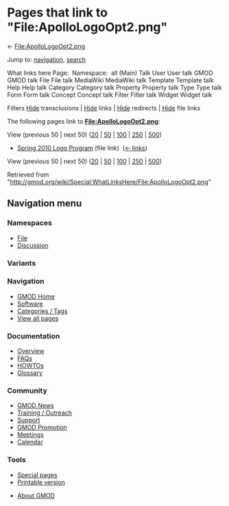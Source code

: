 <div id="mw-page-base" class="noprint">

</div>

<div id="mw-head-base" class="noprint">

</div>

<div id="content" class="mw-body" role="main">

<span id="top"></span>

<div id="mw-js-message" style="display:none;">

</div>



# <span dir="auto">Pages that link to "File:ApolloLogoOpt2.png"</span>

<div id="bodyContent">

<div id="contentSub">

←
[File:ApolloLogoOpt2.png](/wiki/File:ApolloLogoOpt2.png "File:ApolloLogoOpt2.png")

</div>

<div id="jump-to-nav" class="mw-jump">

Jump to: [navigation](#mw-navigation), [search](#p-search)

</div>

<div id="mw-content-text">

What links here Page:  Namespace:  all (Main) Talk User User talk GMOD
GMOD talk File File talk MediaWiki MediaWiki talk Template Template talk
Help Help talk Category Category talk Property Property talk Type Type
talk Form Form talk Concept Concept talk Filter Filter talk Widget
Widget talk

Filters
[Hide](/mediawiki/index.php?title=Special:WhatLinksHere/File:ApolloLogoOpt2.png&hidetrans=1 "Special:WhatLinksHere/File:ApolloLogoOpt2.png")
transclusions \|
[Hide](/mediawiki/index.php?title=Special:WhatLinksHere/File:ApolloLogoOpt2.png&hidelinks=1 "Special:WhatLinksHere/File:ApolloLogoOpt2.png")
links \|
[Hide](/mediawiki/index.php?title=Special:WhatLinksHere/File:ApolloLogoOpt2.png&hideredirs=1 "Special:WhatLinksHere/File:ApolloLogoOpt2.png")
redirects \|
[Hide](/mediawiki/index.php?title=Special:WhatLinksHere/File:ApolloLogoOpt2.png&hideimages=1 "Special:WhatLinksHere/File:ApolloLogoOpt2.png")
file links

The following pages link to
**[File:ApolloLogoOpt2.png](/wiki/File:ApolloLogoOpt2.png "File:ApolloLogoOpt2.png")**:

View (previous 50 \| next 50)
([20](/mediawiki/index.php?title=Special:WhatLinksHere/File:ApolloLogoOpt2.png&limit=20 "Special:WhatLinksHere/File:ApolloLogoOpt2.png")
\|
[50](/mediawiki/index.php?title=Special:WhatLinksHere/File:ApolloLogoOpt2.png&limit=50 "Special:WhatLinksHere/File:ApolloLogoOpt2.png")
\|
[100](/mediawiki/index.php?title=Special:WhatLinksHere/File:ApolloLogoOpt2.png&limit=100 "Special:WhatLinksHere/File:ApolloLogoOpt2.png")
\|
[250](/mediawiki/index.php?title=Special:WhatLinksHere/File:ApolloLogoOpt2.png&limit=250 "Special:WhatLinksHere/File:ApolloLogoOpt2.png")
\|
[500](/mediawiki/index.php?title=Special:WhatLinksHere/File:ApolloLogoOpt2.png&limit=500 "Special:WhatLinksHere/File:ApolloLogoOpt2.png"))

- [Spring 2010 Logo
  Program](/wiki/Spring_2010_Logo_Program "Spring 2010 Logo Program")
  (file link) ‎ <span class="mw-whatlinkshere-tools">([←
  links](/mediawiki/index.php?title=Special:WhatLinksHere&target=Spring+2010+Logo+Program "Special:WhatLinksHere"))</span>

View (previous 50 \| next 50)
([20](/mediawiki/index.php?title=Special:WhatLinksHere/File:ApolloLogoOpt2.png&limit=20 "Special:WhatLinksHere/File:ApolloLogoOpt2.png")
\|
[50](/mediawiki/index.php?title=Special:WhatLinksHere/File:ApolloLogoOpt2.png&limit=50 "Special:WhatLinksHere/File:ApolloLogoOpt2.png")
\|
[100](/mediawiki/index.php?title=Special:WhatLinksHere/File:ApolloLogoOpt2.png&limit=100 "Special:WhatLinksHere/File:ApolloLogoOpt2.png")
\|
[250](/mediawiki/index.php?title=Special:WhatLinksHere/File:ApolloLogoOpt2.png&limit=250 "Special:WhatLinksHere/File:ApolloLogoOpt2.png")
\|
[500](/mediawiki/index.php?title=Special:WhatLinksHere/File:ApolloLogoOpt2.png&limit=500 "Special:WhatLinksHere/File:ApolloLogoOpt2.png"))

</div>

<div class="printfooter">

Retrieved from
"<http://gmod.org/wiki/Special:WhatLinksHere/File:ApolloLogoOpt2.png>"

</div>

<div id="catlinks" class="catlinks catlinks-allhidden">

</div>

<div class="visualClear">

</div>

</div>

</div>

<div id="mw-navigation">

## Navigation menu

<div id="mw-head">



<div id="left-navigation">

<div id="p-namespaces" class="vectorTabs" role="navigation"
aria-labelledby="p-namespaces-label">

### Namespaces

- <span id="ca-nstab-image"><a href="/wiki/File:ApolloLogoOpt2.png" accesskey="c"
  title="View the file page [c]">File</a></span>
- <span id="ca-talk"><a
  href="/mediawiki/index.php?title=File_talk:ApolloLogoOpt2.png&amp;action=edit&amp;redlink=1"
  accesskey="t"
  title="Discussion about the content page [t]">Discussion</a></span>

</div>

<div id="p-variants" class="vectorMenu emptyPortlet" role="navigation"
aria-labelledby="p-variants-label">

### 

### Variants[](#)

<div class="menu">

</div>

</div>

</div>

<div id="right-navigation">





</div>



</div>

</div>

</div>

<div id="mw-panel">

<div id="p-logo" role="banner">

<a href="/wiki/Main_Page"
style="background-image: url(http://gmod.org/images/GMOD-cogs.png);"
title="Visit the main page"></a>

</div>

<div id="p-Navigation" class="portal" role="navigation"
aria-labelledby="p-Navigation-label">

### Navigation

<div class="body">

- <span id="n-GMOD-Home">[GMOD Home](/wiki/Main_Page)</span>
- <span id="n-Software">[Software](/wiki/GMOD_Components)</span>
- <span id="n-Categories-.2F-Tags">[Categories /
  Tags](/wiki/Categories)</span>
- <span id="n-View-all-pages">[View all
  pages](/wiki/Special:AllPages)</span>

</div>

</div>

<div id="p-Documentation" class="portal" role="navigation"
aria-labelledby="p-Documentation-label">

### Documentation

<div class="body">

- <span id="n-Overview">[Overview](/wiki/Overview)</span>
- <span id="n-FAQs">[FAQs](/wiki/Category:FAQ)</span>
- <span id="n-HOWTOs">[HOWTOs](/wiki/Category:HOWTO)</span>
- <span id="n-Glossary">[Glossary](/wiki/Glossary)</span>

</div>

</div>

<div id="p-Community" class="portal" role="navigation"
aria-labelledby="p-Community-label">

### Community

<div class="body">

- <span id="n-GMOD-News">[GMOD News](/wiki/GMOD_News)</span>
- <span id="n-Training-.2F-Outreach">[Training /
  Outreach](/wiki/Training_and_Outreach)</span>
- <span id="n-Support">[Support](/wiki/Support)</span>
- <span id="n-GMOD-Promotion">[GMOD
  Promotion](/wiki/GMOD_Promotion)</span>
- <span id="n-Meetings">[Meetings](/wiki/Meetings)</span>
- <span id="n-Calendar">[Calendar](/wiki/Calendar)</span>

</div>

</div>

<div id="p-tb" class="portal" role="navigation"
aria-labelledby="p-tb-label">

### Tools

<div class="body">

- <span id="t-specialpages"><a href="/wiki/Special:SpecialPages" accesskey="q"
  title="A list of all special pages [q]">Special pages</a></span>
- <span id="t-print"><a
  href="/mediawiki/index.php?title=Special:WhatLinksHere/File:ApolloLogoOpt2.png&amp;printable=yes"
  rel="alternate" accesskey="p"
  title="Printable version of this page [p]">Printable version</a></span>

</div>

</div>

</div>

</div>

<div id="footer" role="contentinfo">

- <span id="footer-places-about">[About
  GMOD](/wiki/GMOD:About "GMOD:About")</span>

<!-- -->






</div>
